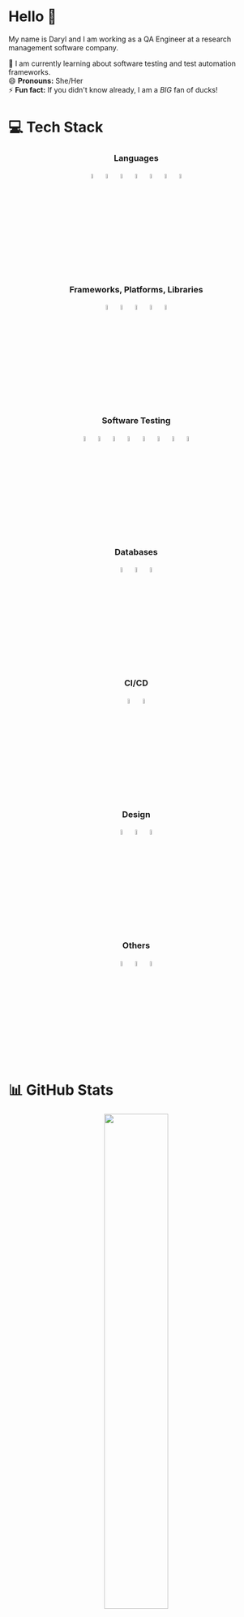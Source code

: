 # Hello 👋
My name is Daryl and I am working as a QA Engineer at a research management software company. 

🌱 I am currently learning about software testing and test automation frameworks.<br>
😄 **Pronouns:** She/Her<br>
⚡ **Fun fact:** If you didn't know already, I am a *BIG* fan of ducks!<br>


# 💻 Tech Stack
<h3 align=center> Languages </h3>
<div align =center>
  <img height=5% width=5% src="https://cdn.jsdelivr.net/gh/devicons/devicon@latest/icons/python/python-original.svg" />
  <img height=5% width=5% src="https://cdn.jsdelivr.net/gh/devicons/devicon@latest/icons/java/java-original.svg" />
  <img height=5% width=5% src="https://cdn.jsdelivr.net/gh/devicons/devicon@latest/icons/html5/html5-original.svg" />
  <img height=5% width=5% src="https://cdn.jsdelivr.net/gh/devicons/devicon@latest/icons/css3/css3-original.svg" />
  <img height=5% width=5% src="https://cdn.jsdelivr.net/gh/devicons/devicon@latest/icons/javascript/javascript-plain.svg" />
  <img height=5% width=5% src="https://cdn.jsdelivr.net/gh/devicons/devicon@latest/icons/markdown/markdown-original.svg" />
  <img height=5% width=5% src="https://cdn.jsdelivr.net/gh/devicons/devicon@latest/icons/matlab/matlab-original.svg" />
</div>

<h3 align=center> Frameworks, Platforms, Libraries </h3>
<div align=center>
  <img height=5% width=5% src="https://cdn.jsdelivr.net/gh/devicons/devicon@latest/icons/flask/flask-original.svg" />
  <img height=5% width=5% src="https://www.svgrepo.com/show/373702/jinja.svg"/>
  <img height=5% width=5% src="https://cdn.jsdelivr.net/gh/devicons/devicon@latest/icons/flutter/flutter-original.svg" />
  <img height=5% width=5% src="https://cdn.jsdelivr.net/gh/devicons/devicon@latest/icons/pandas/pandas-original.svg" />
  <img height=5% width=5% src="https://cdn.jsdelivr.net/gh/devicons/devicon@latest/icons/matplotlib/matplotlib-original.svg" />
</div>

<h3 align=center> Software Testing </h3> 
<div align=center>
  <img height=5% width=5% src="https://media.licdn.com/dms/image/D4E10AQHEOboYzCot5Q/image-shrink_1280/0/1700913600277?e=2147483647&v=beta&t=N0_kOb2wVtWSmzErQR6qtVQGbxX_WeYheHeuf_YefQw" />
  <img height=5% width=5% src="https://www.svgrepo.com/show/354321/selenium.svg"/>
  <img height=5% width=5% src="https://asset.brandfetch.io/idIq_kF0rb/idv3zwmSiY.jpeg" />
  <img height=5% width=5% src="https://upload.wikimedia.org/wikipedia/commons/thumb/d/de/Mocha_logo.svg/2048px-Mocha_logo.svg.png" />
  <img height=5% width=5% src="https://images.peerspot.com/image/upload/c_scale,f_auto,q_auto,w_200/hNMJJ78MbNcvroPwWE3TSr3f.jpg" />
  <img height=5% width=5% src="https://play-lh.googleusercontent.com/sfUl5MNJaK2z2nMyX8lHA-J9Sc_EGPilRELYLzZ3CTSUzp1-ayxKMOhJwuwTKkABcw" />
  <img height=5% width=5% src="https://encrypted-tbn0.gstatic.com/images?q=tbn:ANd9GcTUP1-JzJxz3islSyRVRmJeoUbzUgqdjwOcTQ&s" />
  <img height=5% width=5% src="https://yt3.googleusercontent.com/c1pDT6iUUxmGjXst8ZxAFALWui8zYx12bfs-FbeESMBN_UKAP33KZPEtNYzCz7a7slX0Rm45=s900-c-k-c0x00ffffff-no-rj" />
</div>

<h3 align=center> Databases </h3>
<div align=center>
  <img height=5% width=5% src="https://cdn.jsdelivr.net/gh/devicons/devicon@latest/icons/mysql/mysql-original.svg" />
  <img height=5% width=5% src="https://cdn.jsdelivr.net/gh/devicons/devicon@latest/icons/sqldeveloper/sqldeveloper-original.svg" />
  <img height=5% width=5% src="https://avatars.githubusercontent.com/u/55202745?s=200&v=4" />
</div>

<h3 align=center> CI/CD </h3>
<div align=center>
  <img height=5% width=5% src="https://upload.wikimedia.org/wikipedia/commons/thumb/3/3f/Git_icon.svg/2048px-Git_icon.svg.png" />
  <img height=5% width=5% src="https://upload.wikimedia.org/wikipedia/commons/9/91/Octicons-mark-github.svg"/>
</div>

<h3 align=center> Design </h3>
<div align=center>
  <img height=5% width=5% src="https://cdn4.iconfinder.com/data/icons/logos-brands-in-colors/3000/figma-logo-512.png"/>
  <img height=5% width=5% src="https://upload.wikimedia.org/wikipedia/commons/thumb/0/08/Canva_icon_2021.svg/2048px-Canva_icon_2021.svg.png"/>
  <img height=5% width=5% src="https://w7.pngwing.com/pngs/613/411/png-transparent-miro-app-logo-tech-companies-thumbnail.png"/>
</div>

<h3 align=center> Others </h3>
<div align=center>
  <img height=5% width=5% src="https://www.svgrepo.com/show/448271/azure-devops.svg"/>
  <img height=5% width=5% src="https://static-00.iconduck.com/assets.00/jira-icon-512x512-z7na7dot.png"/>
  <img height=5% width=5% src="https://upload.wikimedia.org/wikipedia/commons/thumb/9/98/Microsoft_Project_%282019%E2%80%93present%29.svg/880px-Microsoft_Project_%282019%E2%80%93present%29.svg.png"/>
</div>


# 📊 GitHub Stats
<div align=center>
  <img style="height: 50%; width:50%;" src="https://github-readme-stats.vercel.app/api?username=darylducks17&theme=dark&hide_border=false&include_all_commits=true&count_private=true"/>
  <img style="height: 50%; width:50%;" src="https://github-readme-streak-stats.herokuapp.com/?user=darylducks17&theme=dark&hide_border=false"/>
  <img style="height: 50%; width:50%;" src="https://github-readme-stats.vercel.app/api/top-langs/?username=darylducks17&theme=dark&hide_border=false&include_all_commits=true&count_private=true&layout=compact"/>
</div>

